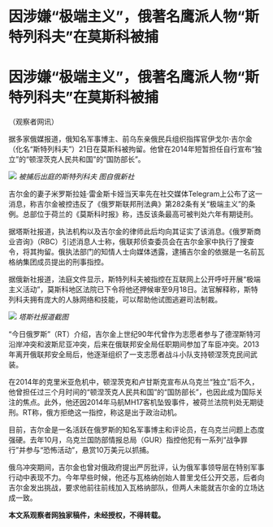 # 因涉嫌“极端主义”，俄著名鹰派人物“斯特列科夫”在莫斯科被捕

# 因涉嫌“极端主义”，俄著名鹰派人物“斯特列科夫”在莫斯科被捕

（观察者网讯）

据多家俄媒报道，俄知名军事博主、前乌东亲俄民兵组织指挥官伊戈尔·吉尔金（化名“斯特列科夫”）21日在莫斯科被拘留。他曾在2014年短暂担任自行宣布“独立”的“顿涅茨克人民共和国”的“国防部长”。

![](https://inews.gtimg.com/newsapp_bt/0/15814704389/1000) _被捕后出庭的斯特列科夫 图自俄新社_

吉尔金的妻子米罗斯拉娃·雷金斯卡娅当天率先在社交媒体Telegram上公布了这一消息，称吉尔金被控违反了《俄罗斯联邦刑法典》第282条有关“极端主义”的条例。总部位于荷兰的《莫斯科时报》称，违反该条最高可被判处六年有期徒刑。

据塔斯社报道，执法机构以及吉尔金的律师此后均向其证实了该消息。《俄罗斯商业咨询》（RBC）引述消息人士称，俄联邦侦查委员会在吉尔金家中执行了搜查令，将其拘留。俄执法部门的知情人士向媒体透露，逮捕吉尔金的依据是一名前瓦格纳集团成员提出的刑事指控。

据俄新社报道，法庭文件显示，斯特列科夫被指控在互联网上公开呼吁开展“极端主义活动”，莫斯科地区法院已下令将他还押候审至9月18日。法官解释称，斯特列科夫拥有庞大的人脉网络和技能，可以帮助他试图逃避司法制裁。

![](https://inews.gtimg.com/newsapp_bt/0/15814704390/1000) _塔斯社报道截图_

“今日俄罗斯”（RT）介绍，吉尔金上世纪90年代曾作为志愿者参与了德涅斯特河沿岸冲突和波斯尼亚冲突，后来在俄联邦安全局任职期间参加了车臣冲突。2013年离开俄联邦安全局后，他逐渐组织了一支志愿者战斗小队支持顿涅茨克民间武装。

在2014年的克里米亚危机中，顿涅茨克和卢甘斯克宣布从乌克兰“独立”后不久，他曾担任过三个月时间的“顿涅茨克人民共和国”的“国防部长”，也因此成为国际关注的焦点。此外，他还因2014年马航MH17客机坠毁事件，被荷兰法院判处无期徒刑。RT称，俄方拒绝这一指控，称这是出于政治动机。

目前，吉尔金是一名活跃在俄罗斯的知名军事博主和评论员，在乌克兰问题上态度强硬。去年10月，乌克兰国防部情报总局（GUR）指控他犯有一系列“战争罪行”并参与“恐怖活动”，悬赏10万美元以抓捕。

俄乌冲突期间，吉尔金也曾对俄政府提出严厉批评，认为俄军事领导层在特别军事行动中表现不力。今年早些时候，他还与瓦格纳创始人普里戈任公开交恶，后者向吉尔金发出挑战，要求他前往前线加入瓦格纳部队，但两人未能就吉尔金的立场达成一致。

**本文系观察者网独家稿件，未经授权，不得转载。**


